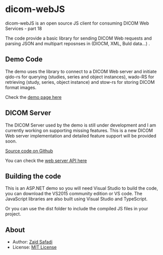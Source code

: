 # dicom-webJS
dicom-webJS is an open source JS client for consuming DICOM Web Services - part 18

The code provide a basic library for sending DICOM Web requests and parsing JSON and multipart reposnses in (DIOCM, XML, Buld data...) . 

## Demo Code
The demo uses the library to connect to a DICOM Web server and initiate qido-rs for querying (studies, series and object instances), wado-RS for retrieving  (study, series, object instance) and stow-rs for storing DICOM format images.

Check the [demo page here](http://dicomweb.azurewebsites.net/)

## DICOM Server
The DICOM Server used by the demo is still under development and I am currently working on supporting missing features. This is a new DICOM Web server implementation and detailed feature support will be provided soon.

[Source code on Github](https://github.com/Zaid-Safadi/DICOMcloud)

You can check the [web server API here](https://dicomcloud.azurewebsites.net/)

## Building the code
This is an ASP.NET demo so you will need Visual Studio to build the code, you can download the VS2015 community edition or VS code. 
The JavaScript libraries are also built using Visual Studio and TypeScript.

Or you can use the dist folder to include the compiled JS files in your project.


## About
- Author: [Zaid Safadi]( https://github.com/Zaid-Safadi)
- License: [MIT License](http://opensource.org/licenses/MIT)



